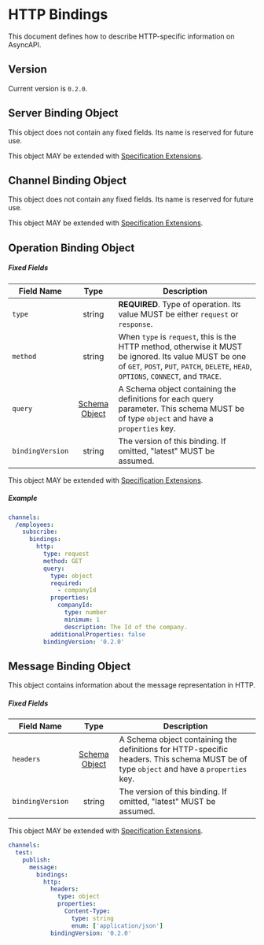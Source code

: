# HTTP Bindings

This document defines how to describe HTTP-specific information on AsyncAPI.

<a name="version"></a>

## Version

Current version is `0.2.0`.


<a name="server"></a>

## Server Binding Object

This object does not contain any fixed fields. Its name is reserved for future use.

This object MAY be extended with [Specification Extensions](https://github.com/asyncapi/spec/blob/master/spec/asyncapi.md#specification-extensions).




<a name="channel"></a>

## Channel Binding Object

This object does not contain any fixed fields. Its name is reserved for future use.

This object MAY be extended with [Specification Extensions](https://github.com/asyncapi/spec/blob/master/spec/asyncapi.md#specification-extensions).


<a name="operation"></a>

## Operation Binding Object

##### Fixed Fields

Field Name | Type | Description
---|:---:|---
<a name="operationBindingObjectType"></a>`type` | string | **REQUIRED**. Type of operation. Its value MUST be either `request` or `response`.
<a name="operationBindingObjectMethod"></a>`method` | string | When `type` is `request`, this is the HTTP method, otherwise it MUST be ignored. Its value MUST be one of `GET`, `POST`, `PUT`, `PATCH`, `DELETE`, `HEAD`, `OPTIONS`, `CONNECT`, and `TRACE`.
<a name="operationBindingObjectQuery"></a>`query` | [Schema Object][schemaObject] | A Schema object containing the definitions for each query parameter. This schema MUST be of type `object` and have a `properties` key.
<a name="operationBindingObjectBindingVersion"></a>`bindingVersion` | string | The version of this binding. If omitted, "latest" MUST be assumed.

This object MAY be extended with [Specification Extensions](https://github.com/asyncapi/spec/blob/master/spec/asyncapi.md#specification-extensions).

##### Example

```yaml
channels:
  /employees:
    subscribe:
      bindings:
        http:
          type: request
          method: GET
          query:
            type: object
            required:
              - companyId
            properties:
              companyId:
                type: number
                minimum: 1
                description: The Id of the company.
            additionalProperties: false
          bindingVersion: '0.2.0'
```


<a name="message"></a>

## Message Binding Object

This object contains information about the message representation in HTTP.

##### Fixed Fields

Field Name | Type | Description
---|:---:|---
<a name="messageBindingObjectHeaders"></a>`headers` | [Schema Object][schemaObject] | A Schema object containing the definitions for HTTP-specific headers. This schema MUST be of type `object` and have a `properties` key.
<a name="messageBindingObjectBindingVersion"></a>`bindingVersion` | string | The version of this binding. If omitted, "latest" MUST be assumed.

This object MAY be extended with [Specification Extensions](https://github.com/asyncapi/spec/blob/master/spec/asyncapi.md#specification-extensions).

```yaml
channels:
  test:
    publish:
      message:
        bindings:
          http:
            headers:
              type: object
              properties:
                Content-Type:
                  type: string
                  enum: ['application/json']
            bindingVersion: '0.2.0'
```

[schemaObject]: https://www.asyncapi.com/docs/specifications/2.0.0/#schemaObject